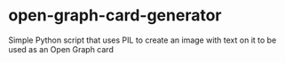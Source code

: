 # open-graph-card-generator
Simple Python script that uses PIL to create an image with text on it to be used as an Open Graph card
